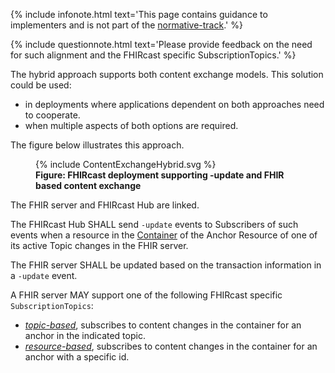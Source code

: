 {% include infonote.html text='This page contains guidance to implementers and is not part of the <a href="2_Specification.html">normative-track</a>.' %}

{% include questionnote.html text='Please provide feedback on the need for such alignment and the FHIRcast specific SubscriptionTopics.' %}

The hybrid approach supports both content exchange models. This solution could be used:

* in deployments where applications dependent on both approaches need to cooperate.
* when multiple aspects of both options are required.

The figure below illustrates this approach.

<figure>
  {% include ContentExchangeHybrid.svg %}
  <figcaption><b>Figure: FHIRcast deployment supporting -update and FHIR based content exchange</b></figcaption>
  <p></p>
</figure>

The FHIR server and FHIRcast Hub are linked.

The FHIRcast Hub SHALL send `-update` events to Subscribers of such events when a resource in the [Container](5_glossary.html) of the Anchor Resource of one of its active Topic changes in the FHIR server.

The FHIR server SHALL be updated based on the transaction information in a `-update` event.

A FHIR server MAY support one of the following FHIRcast specific `SubscriptionTopics`:

* *[topic-based](SubscriptionTopic-FhirCastContainerTopicTopic.html)*, subscribes to content changes in the container for an anchor in the indicated topic.
* *[resource-based](SubscriptionTopic-FhirCastContainerResourceTopic.html)*, subscribes to content changes in the container for an anchor with a specific id.
